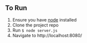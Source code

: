 ## To Run ##
1. Ensure you have [node](https://nodejs.org) installed
2. Clone the project repo
3. Run `$ node server.js`
4. Navigate to http://localhost:8080/